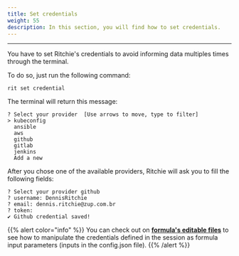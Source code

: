 ```yaml
---
title: Set credentials
weight: 55
description: In this section, you will find how to set credentials.
---
```


---

You have to set Ritchie's credentials to avoid informing data multiples times through the terminal.

To do so, just run the following command: 

```text
rit set credential
```

The terminal will return this message: 

```text
? Select your provider  [Use arrows to move, type to filter]
> kubeconfig
  ansible
  aws
  github
  gitlab
  jenkins
  Add a new
```

After you chose one of the available providers, Ritchie will ask you to fill the following fields: 

```text
? Select your provider github
? username: DennisRitchie
? email: dennis.ritchie@zup.com.br
? token: 
✔ Github credential saved!
```

{{% alert color="info" %}}
You can check out on [**formula's editable files**](/docs-ritchie/tutorials/formulas/how-to-implement-formulas/formula-folder/) to see how to manipulate the credentials defined in the session as formula input parameters \(inputs in the config.json file\).
{{% /alert %}}
